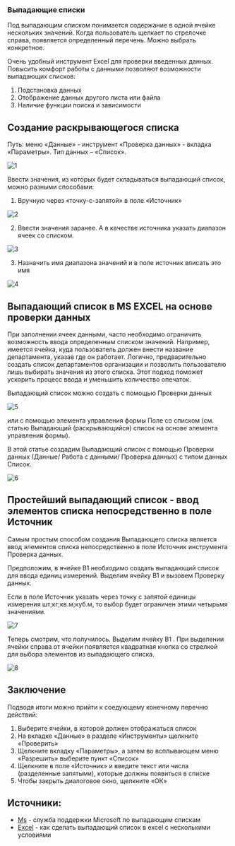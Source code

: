 ### Выпадающие списки

Под выпадающим списком понимается содержание в одной ячейке нескольких значений. Когда пользователь щелкает по стрелочке справа, появляется определенный перечень. Можно выбрать конкретное.

Очень удобный инструмент Excel для проверки введенных данных. Повысить комфорт работы с данными позволяют возможности выпадающих списков:
1. Подстановка данных 
2. Отображение данных другого листа или файла
3. Наличие функции поиска и зависимости

## Создание раскрывающегося списка

Путь: меню «Данные» - инструмент «Проверка данных» - вкладка «Параметры». Тип данных – «Список».

![1](/assets/1.png)

Ввести значения, из которых будет складываться выпадающий список, можно разными способами:
1. Вручную через «точку-с-запятой» в поле «Источник»

![2](/assets/2.png)

2. Ввести значения заранее. А в качестве источника указать диапазон ячеек со списком.

![3](/assets/3.png)

3. Назначить имя диапазона значений и в поле источник вписать это имя

![4](/assets/4.png)

## Выпадающий список в MS EXCEL на основе проверки данных

При заполнении ячеек данными, часто необходимо ограничить возможность ввода определенным списком значений. Например, имеется ячейка, куда пользователь должен внести название департамента, указав где он работает. Логично, предварительно создать список департаментов организации и позволить пользователю лишь выбирать значения из этого списка. Этот подход поможет ускорить процесс ввода и уменьшить количество опечаток.

Выпадающий список можно создать с помощью Проверки данных 

![5](/assets/5.png)

или с помощью элемента управления формы Поле со списком (см. статью Выпадающий (раскрывающийся) список на основе элемента управления формы).

В этой статье создадим Выпадающий список с помощью Проверки данных (Данные/ Работа с данными/ Проверка данных) с типом данных Список.

![6](/assets/6.png)

## Простейший выпадающий список - ввод элементов списка непосредственно в поле Источник

Самым простым способом создания Выпадающего списка является ввод элементов списка непосредственно в поле Источник инструмента Проверка данных.

Предположим, в ячейке B1 необходимо создать выпадающий список для ввода единиц измерений. Выделим ячейку B1 и вызовем Проверку данных.

Если в поле Источник указать через точку с запятой единицы измерения шт;кг;кв.м;куб.м, то выбор будет ограничен этими четырьмя значениями.

![7](/assets/7.png)

Теперь смотрим, что получилось. Выделим ячейку B1 . При выделении ячейки справа от ячейки появляется квадратная кнопка со стрелкой для выбора элементов из выпадающего списка.

![8](/assets/8.png)

## Заключение 
Подводя итоги можно прийти к соедующему конечному перечню действий:
1. Выберите ячейки, в которой должен отображаться список
2. На вкладке «Данные» в разделе «Инструменты» щелкните «Проверить»
3. Щелкните вкладку «Параметры», а затем во всплывающем меню «Разрешить» выберите пункт «Список»
4. Щелкните в поле «Источник» и введите текст или числа (разделенные запятыми), которые должны появиться в списке
5. Чтобы закрыть диалоговое окно, щелкните «ОК»

## Источники:
- [Ms](https://support.microsoft.com/ru-ru/office/создание-раскрывающегося-списка-7693307a-59ef-400a-b769-c5402dce407b) - служба поддержки Microsoft по выпадающим спискам
- [Excel](https://my-excel.ru/tablicy/kak-sdelat-vypadajushhij-spisok-v-excel-s.html) - как сделать выпадающий список в excel с несколькими условиями

